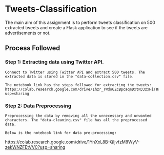 # Tweets-Classification

The main aim of this assignment is to perform tweets classification on 500 extracted tweets and create a Flask application to see if the tweets are advertisements or not.

## Process Followed

### Step 1: Extracting data using Twitter API.
    Connect to Twitter using Twitter API and extract 500 tweets. The extracted data is stored in the "data-collection.csv" file.

    The notebook link has the steps followed for extracting the tweets:
    https://colab.research.google.com/drive/1hzr_TWdo6ZcBpcaqmDxtN33zxHiT8rCq?usp=sharing

### Step 2: Data Preprocessing
    Preprocessing the data by removing all the unnecessary and unwanted characters. The "data-cleaning.csv" file has all the preprocessed data.

    Below is the notebook link for data pre-processing:
    
https://colab.research.google.com/drive/1YnXxL8B-QIjvfzM8WyV-zekWNZFEtVVC?usp=sharing
